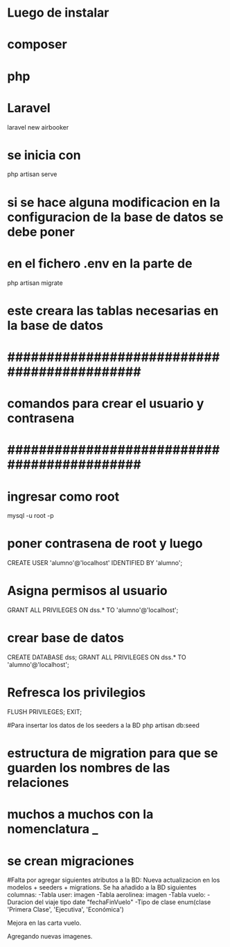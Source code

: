# Luego de instalar 
# composer
# php
# Laravel

laravel new airbooker

# se inicia con 

php artisan serve

# si se hace alguna modificacion en la configuracion de la base de datos se debe poner

# en el fichero .env en la parte de 

php artisan migrate

# este creara las tablas necesarias en la base de datos

# ############################################ #
# comandos para crear el usuario y contrasena  #
# ############################################ #

# ingresar como root

mysql -u root -p

# poner contrasena de root y luego

CREATE USER 'alumno'@'localhost' IDENTIFIED BY 'alumno';

# Asigna permisos al usuario

GRANT ALL PRIVILEGES ON dss.* TO 'alumno'@'localhost';

# crear base de datos

CREATE DATABASE dss;
GRANT ALL PRIVILEGES ON dss.* TO 'alumno'@'localhost';


# Refresca los privilegios
FLUSH PRIVILEGES;
EXIT;

#Para insertar los datos de los seeders a la BD
php artisan db:seed


# estructura de migration para que se guarden los nombres de las relaciones
# muchos a muchos con la nomenclatura <tabla1>_<tabla2>


# se crean migraciones





#Falta por agregar siguientes atributos a la BD:
Nueva actualizacion en los modelos + seeders + migrations.
Se ha añadido a la BD siguientes columnas:
-Tabla user: imagen
-Tabla aerolinea: imagen
-Tabla vuelo: 
-Duracion del viaje tipo date  "fechaFinVuelo"
-Tipo de clase enum(clase 'Primera Clase', 'Ejecutiva', 'Económica')

Mejora en las carta vuelo.

Agregando nuevas imagenes.
